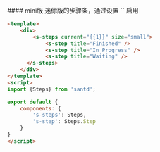 <text lang="cn">
#### mini版
迷你版的步骤条，通过设置 `<s-steps size="small">` 启用
</text>

```html
<template>
    <div>
        <s-steps current="{{1}}" size="small">
            <s-step title="Finished" />
            <s-step title="In Progress" />
            <s-step title="Waiting" />
      </s-steps>
    </div>
</template>
<script>
import {Steps} from 'santd';

export default {
    components: {
        's-steps': Steps,
        's-step': Steps.Step
    }
}
</script>
```
